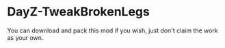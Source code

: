 # DayZ-TweakBrokenLegs
 
You can download and pack this mod if you wish, just don't claim the work as your own.
